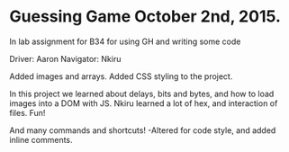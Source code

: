 # Guessing Game October 2nd, 2015.
In lab assignment for B34 for using GH and writing some code

Driver: Aaron
Navigator: Nkiru

Added images and arrays.
Added CSS styling to the project.

In this project we learned about delays, bits and bytes, and how to load images into a DOM with JS. Nkiru learned a lot of hex, and interaction of files. Fun!

And many commands and shortcuts!
-Altered for code style, and added inline comments.
